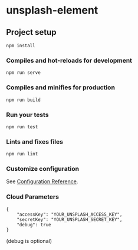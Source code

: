 # unsplash-element

## Project setup
```
npm install
```

### Compiles and hot-reloads for development
```
npm run serve
```

### Compiles and minifies for production
```
npm run build
```

### Run your tests
```
npm run test
```

### Lints and fixes files
```
npm run lint
```

### Customize configuration
See [Configuration Reference](https://cli.vuejs.org/config/).

### Cloud Parameters
```
{
    "accessKey": "YOUR_UNSPLASH_ACCESS_KEY",
    "secretKey": "YOUR_UNSPLASH_SECRET_KEY",
    "debug": true
}
```

(debug is optional)
